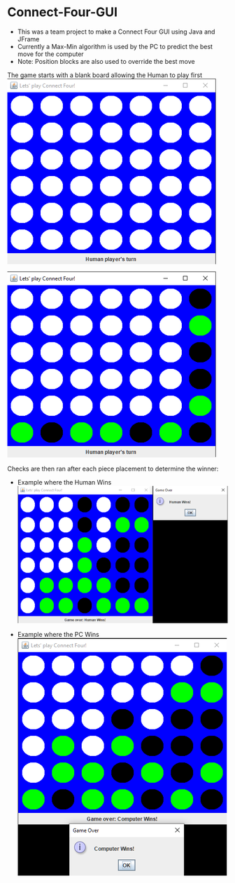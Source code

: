 # Connect-Four-GUI

* This was a team project to make a Connect Four GUI using Java and JFrame
* Currently a Max-Min algorithm is used by the PC to predict the best move for the computer
* Note: Position blocks are also used to override the best move

The game starts with a blank board allowing the Human to play first
![initial board image](https://github.com/ronaldrespinoza/Connect-Four-GUI/blob/master/img/board_1.png)

![board in play image](https://github.com/ronaldrespinoza/Connect-Four-GUI/blob/master/img/board_2.png)

Checks are then ran after each piece placement to determine the winner:

* Example where the Human Wins
![board where human wins image](https://github.com/ronaldrespinoza/Connect-Four-GUI/blob/master/img/board_4.png)

* Example where the PC Wins
![board where PC wins image](https://github.com/ronaldrespinoza/Connect-Four-GUI/blob/master/img/board_3.png)
